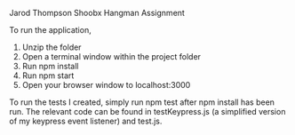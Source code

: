 Jarod Thompson
Shoobx Hangman Assignment

To run the application, 
1. Unzip the folder
2. Open a terminal window within the project folder
3. Run npm install
4. Run npm start
5. Open your browser window to localhost:3000

To run the tests I created, simply run npm test after npm install has been run. 
The relevant code can be found in testKeypress.js (a simplified version of my keypress event listener) and test.js.
